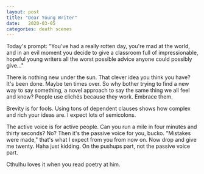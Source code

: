```yaml
---
layout: post
title: "Dear Young Writer"
date:   2020-03-05
categories: death scenes
---
```

Today's prompt: "You've had a really rotten day, you're mad at the world, and in an evil moment you decide to give a classroom full of impressionable, hopeful young writers all the worst possible advice anyone could possibly give..."

There is nothing new under the sun. That clever idea you think you have? It's been done. Maybe ten times over. So why bother trying to find a new way to say something, a novel approach to say the same thing we all feel and know? People use clichés because they work. Embrace them.

Brevity is for fools. Using tons of dependent clauses shows how complex and rich your ideas are. I expect lots of semicolons.

The active voice is for active people. Can you run a mile in four minutes and thirty seconds? No? Then it's the passive voice for you, bucko. "Mistakes were made," that's what I expect from you from now on. Now drop and give me twenty. Haha just kidding. On the pushups part, not the passive voice part.

Cthulhu loves it when you read poetry at him.
